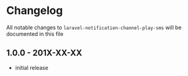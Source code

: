 # Changelog

All notable changes to `laravel-notification-channel-play-sms` will be documented in this file

## 1.0.0 - 201X-XX-XX

- initial release
